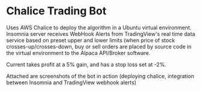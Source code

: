 # Chalice Trading Bot

Uses AWS Chalice to deploy the algorithm in a Ubuntu virtual environment. 
Insomnia server receives WebHook Alerts from TradingView's real time data service based on preset upper and lower limits (when price of stock crosses-up/crosses-down, buy or sell orders are placed by source code in the virtual environment to the Alpaca API/Broker software. 

Current takes profit at a 5% gain, and has a stop loss set at -2%. 

Attached are screenshots of the bot in action (deploying chalice, integration between Insomnia and TradingView webhook alerts)




